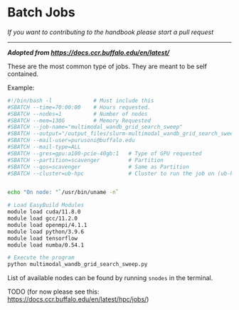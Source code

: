 # Batch Jobs
*If you want to contributing to the handbook please start a pull request*

---
***Adopted from https://docs.ccr.buffalo.edu/en/latest/***


These are the most common type of jobs. They are meant to be self contained.

Example:
```sh
#!/bin/bash -l             # Must include this
#SBATCH --time=70:00:00    # Hours requested.
#SBATCH --nodes=1          # Number of nodes
#SBATCH --mem=130G         # Memory Requested
#SBATCH --job-name="multimodal_wandb_grid_search_sweep"
#SBATCH --output="/output_files/slurm-multimodal_wandb_grid_search_sweep-%j.out"
#SBATCH --mail-user=purusoni@buffalo.edu
#SBATCH --mail-type=ALL
#SBATCH --gres=gpu:a100-pcie-40gb:1   # Type of GPU requested
#SBATCH --partition=scavenger         # Partition
#SBATCH --qos=scavenger               # Same as Partition
#SBATCH --cluster=ub-hpc              # Cluster to run the job on (ub-hpc)


echo "On node: "`/usr/bin/uname -n`

# Load EasyBuild Modules
module load cuda/11.8.0 
module load gcc/11.2.0   
module load openmpi/4.1.1
module load python/3.9.6
module load tensorflow
module load numba/0.54.1

# Execute the program
python multimodal_wandb_grid_search_sweep.py
```

List of available nodes can be found by running `snodes` in the terminal.

TODO (for now please see this: https://docs.ccr.buffalo.edu/en/latest/hpc/jobs/)

